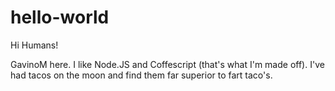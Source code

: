 # hello-world

Hi Humans!

GavinoM here. I like Node.JS and Coffescript (that's what I'm made off).
I've had tacos on the moon and find them far superior to fart taco's.
